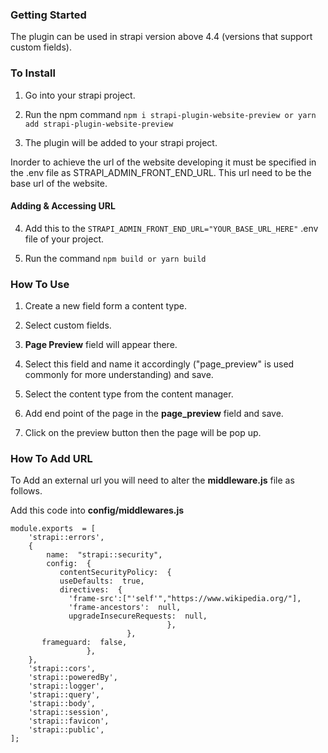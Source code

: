 ### Getting Started

The plugin can be used in strapi version above 4.4 (versions that support custom fields).

### To Install

1. Go into your strapi project.

2. Run the npm command `npm i strapi-plugin-website-preview or yarn add strapi-plugin-website-preview`

3. The plugin will be added to your strapi project.

Inorder to achieve the url of the website developing it must be specified in the .env file as STRAPI_ADMIN_FRONT_END_URL. This url need to be the base url of the website.

#### Adding & Accessing URL

4. Add this to the `STRAPI_ADMIN_FRONT_END_URL="YOUR_BASE_URL_HERE"` .env file of your project.

5. Run the command `npm build or yarn build`

### How To Use

1. Create a new field form a content type.

2. Select custom fields.

3. **Page Preview** field will appear there.

4. Select this field and name it accordingly ("page_preview" is used commonly for more understanding) and save.

5. Select the content type from the content manager.

6. Add end point of the page in the **page_preview** field and save.

7. Click on the preview button then the page will be pop up.

### How To Add URL

To Add an external url you will need to alter the **middleware.js** file as follows.

Add this code into **config/middlewares.js**

```
module.exports  = [
    'strapi::errors',
    {
        name:  "strapi::security",
        config:  {
           contentSecurityPolicy:  {
           useDefaults:  true,
           directives:  {
             'frame-src':["'self'","https://www.wikipedia.org/"],
             'frame-ancestors':  null,
             upgradeInsecureRequests:  null,
                                   },
                          },
       frameguard:  false,
                 },
    },
    'strapi::cors',
    'strapi::poweredBy',
    'strapi::logger',
    'strapi::query',
    'strapi::body',
    'strapi::session',
    'strapi::favicon',
    'strapi::public',
];
```

